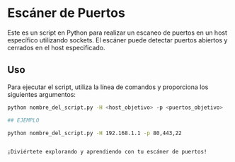 # Escáner de Puertos

Este es un script en Python para realizar un escaneo de puertos en un host específico utilizando sockets. El escáner puede detectar puertos abiertos y cerrados en el host especificado.

## Uso

Para ejecutar el script, utiliza la línea de comandos y proporciona los siguientes argumentos:

```bash
python nombre_del_script.py -H <host_objetivo> -p <puertos_objetivo>

## EJEMPLO

python nombre_del_script.py -H 192.168.1.1 -p 80,443,22


¡Diviértete explorando y aprendiendo con tu escáner de puertos!
